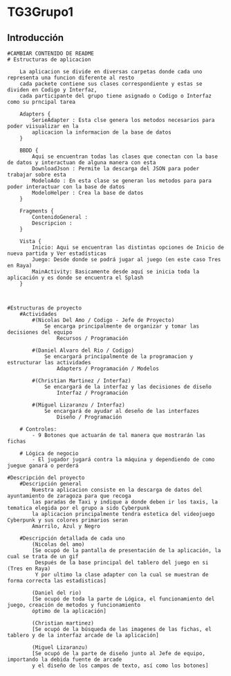 # TG3Grupo1
## Introducción
    
    #CAMBIAR CONTENIDO DE README
    # Estructuras de aplicacion

        La aplicacion se divide en diversas carpetas donde cada uno representa una funcion diferente al resto
        cada packete contiene sus clases correspondiente y estas se dividen en Codigo y Interfaz,
        cada participante del grupo tiene asignado o Codigo o Interfaz como su prncipal tarea

        Adapters {
            SerieAdapter : Esta clse genera los metodos necesarios para poder viisualizar en la 
            aplicacion la informacion de la base de datos
        }

        BBDD {
            Aqui se encuentran todas las clases que conectan con la base de datos y interactuan de alguna manera con esta
            DownloadJson : Permite la descarga del JSON para poder trabajar sobre esta
            ModeloAdo : En esta clase se generan los metodos para para poder interactuar con la base de datos 
            ModeloHelper : Crea la base de datos 
        }

        Fragments {
            ContenidoGeneral : 
            Descripcion : 
        }

        Vista {
            Inicio: Aqui se encuentran las distintas opciones de Inicio de nueva partida y Ver estadísticas
            Juego: Desde donde se podrá jugar al juego (en este caso Tres en Raya)
            MainActivity: Basicamente desde aquí se inicia toda la aplicación y es donde se encuentra el Splash 
        }

        

    #Estructuras de proyecto
        #Actividades
            #(Nicolas Del Amo / Codigo - Jefe de Proyecto)
                Se encarga principalmente de organizar y tomar las decisiones del equipo
                    Recursos / Programación

            #(Daniel Alvaro del Rio / Codigo)
                Se encargará principalmente de la programacion y estructurar las actividades
                    Adapters / Programación / Modelos

            #(Christian Martinez / Interfaz)
                Se encargará de la interfaz y las decisiones de diseño
                    Interfaz / Programación

            #(Miguel Lizaranzu / Interfaz)
                Se encargará de ayudar al deseño de las interfazes
                    Diseño / Programación

        # Controles:
            - 9 Botones que actuarán de tal manera que mostrarán las fichas

        # Lógica de negocio
            - El jugador jugará contra la máquina y dependiendo de como juegue ganará o perderá

    #Descripción del proyecto
        #Descripción general
            Nuestra aplicacion consiste en la descarga de datos del ayuntamiento de zaragoza para que recoga 
            las paradas de Taxi y indique a donde deben ir los taxis, la tematica elegida por el grupo a sido Cyberpunk
            la aplicacion principalmente tendra estetica del videojuego Cyberpunk y sus colores primarios seran
            Amarrilo, Azul y Negro
            
        #Descripción detallada de cada uno
            (Nicolas del amo)
            [Se ocupó de la pantalla de presentación de la aplicación, la cual se trata de un gif
             Después de la base principal del tablero del juego en si (Tres en Raya)
             Y por ultimo la clase adapter con la cual se muestran de forma correcta las estadisticas]

            (Daniel del rio)
            [Se ocupó de toda la parte de Lógica, el funcionamiento del juego, creación de metodos y funcionamiento
            óptimo de la aplicación]

            (Christian martinez)
            [Se ocupó de la búsqueda de las imagenes de las fichas, el tablero y de la interfaz arcade de la aplicación]

            (Miguel Lizaranzu)
            [Se ocupó de la parte de diseño junto al Jefe de equipo, importando la debida fuente de arcade
            y el diseño de los campos de texto, así como los botones]
